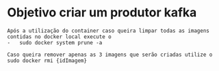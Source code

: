 # Objetivo criar um produtor kafka 
  

    Após a utilização do container caso queira limpar todas as imagens contidas no docker local execute o 
    -   sudo docker system prune -a 

    Caso queira remover apenas as 3 imagens que serão criadas utilize o
    sudo docker rmi {idImagem}
